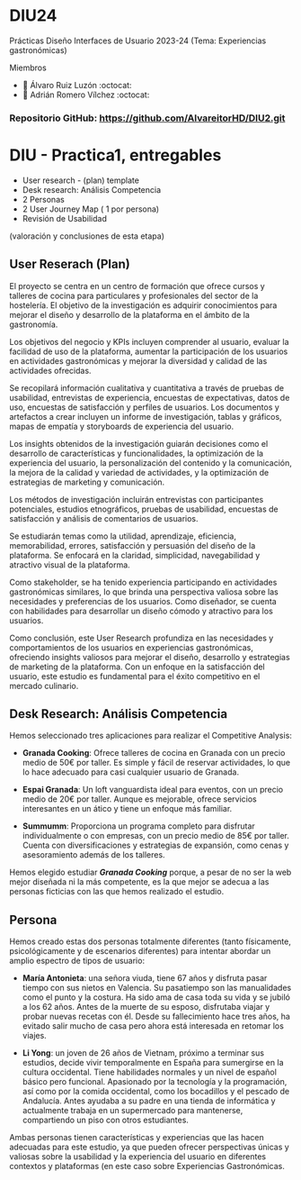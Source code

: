 # DIU24
Prácticas Diseño Interfaces de Usuario 2023-24 (Tema: Experiencias gastronómicas)

Miembros
 * :bust_in_silhouette:   Álvaro Ruiz Luzón     :octocat:     
 * :bust_in_silhouette:  Adrián Romero Vílchez     :octocat:

### Repositorio GitHub: https://github.com/AlvareitorHD/DIU2.git
# DIU - Practica1, entregables
- User research - (plan) template 
- Desk research: Análisis Competencia 
- 2 Personas 
- 2 User Journey Map  ( 1 por persona)
- Revisión de Usabilidad 

(valoración y conclusiones de esta etapa)

## User Reserach (Plan)
El proyecto se centra en un centro de formación que ofrece cursos y talleres de cocina para particulares y profesionales del sector de la hostelería. El objetivo de la investigación es adquirir conocimientos para mejorar el diseño y desarrollo de la plataforma en el ámbito de la gastronomía.

Los objetivos del negocio y KPIs incluyen comprender al usuario, evaluar la facilidad de uso de la plataforma, aumentar la participación de los usuarios en actividades gastronómicas y mejorar la diversidad y calidad de las actividades ofrecidas.

Se recopilará información cualitativa y cuantitativa a través de pruebas de usabilidad, entrevistas de experiencia, encuestas de expectativas, datos de uso, encuestas de satisfacción y perfiles de usuarios. Los documentos y artefactos a crear incluyen un informe de investigación, tablas y gráficos, mapas de empatía y storyboards de experiencia del usuario.

Los insights obtenidos de la investigación guiarán decisiones como el desarrollo de características y funcionalidades, la optimización de la experiencia del usuario, la personalización del contenido y la comunicación, la mejora de la calidad y variedad de actividades, y la optimización de estrategias de marketing y comunicación.

Los métodos de investigación incluirán entrevistas con participantes potenciales, estudios etnográficos, pruebas de usabilidad, encuestas de satisfacción y análisis de comentarios de usuarios.

Se estudiarán temas como la utilidad, aprendizaje, eficiencia, memorabilidad, errores, satisfacción y persuasión del diseño de la plataforma. Se enfocará en la claridad, simplicidad, navegabilidad y atractivo visual de la plataforma.

Como stakeholder, se ha tenido experiencia participando en actividades gastronómicas similares, lo que brinda una perspectiva valiosa sobre las necesidades y preferencias de los usuarios. Como diseñador, se cuenta con habilidades para desarrollar un diseño cómodo y atractivo para los usuarios.

Como conclusión, este User Research profundiza en las necesidades y comportamientos de los usuarios en experiencias gastronómicas, ofreciendo insights valiosos para mejorar el diseño, desarrollo y estrategias de marketing de la plataforma. Con un enfoque en la satisfacción del usuario, este estudio es fundamental para el éxito competitivo en el mercado culinario.

## Desk Research: Análisis Competencia
Hemos seleccionado tres aplicaciones para realizar el Competitive Analysis:

- **Granada Cooking**: Ofrece talleres de cocina en Granada con un precio medio de 50€ por taller. Es simple y fácil de reservar actividades, lo que lo hace adecuado para casi cualquier usuario de Granada.

- **Espai Granada**: Un loft vanguardista ideal para eventos, con un precio medio de 20€ por taller. Aunque es mejorable, ofrece servicios interesantes en un ático y tiene un enfoque más familiar.

- **Summumm**: Proporciona un programa completo para disfrutar individualmente o con empresas, con un precio medio de 85€ por taller. Cuenta con diversificaciones y estrategias de expansión, como cenas y asesoramiento además de los talleres.

Hemos elegido estudiar ***Granada Cooking*** porque, a pesar de no ser la web mejor diseñada ni la más competente, es la que mejor se adecua a las personas ficticias con las que hemos realizado el estudio.

## Persona

Hemos creado estas dos personas totalmente diferentes (tanto físicamente, psicológicamente y de escenarios diferentes) para intentar abordar un amplio espectro de tipos de usuario:

- **María Antonieta**: una señora viuda, tiene 67 años y disfruta pasar tiempo con sus nietos en Valencia. Su pasatiempo son las manualidades como el punto y la costura. Ha sido ama de casa toda su vida y se jubiló a los 62 años. Antes de la muerte de su esposo, disfrutaba viajar y probar nuevas recetas con él. Desde su fallecimiento hace tres años, ha evitado salir mucho de casa pero ahora está interesada en retomar los viajes.
  
- **Li Yong**: un joven de 26 años de Vietnam, próximo a terminar sus estudios, decide vivir temporalmente en España para sumergirse en la cultura occidental. Tiene habilidades normales y un nivel de español básico pero funcional. Apasionado por la tecnología y la programación, así como por la comida occidental, como los bocadillos y el pescado de Andalucía. Antes ayudaba a su padre en una tienda de informática y actualmente trabaja en un supermercado para mantenerse, compartiendo un piso con otros estudiantes.

Ambas personas tienen características y experiencias que las hacen adecuadas para este estudio, ya que pueden ofrecer perspectivas únicas y valiosas sobre la usabilidad y la experiencia del usuario en diferentes contextos y plataformas (en este caso sobre Experiencias Gastronómicas.

